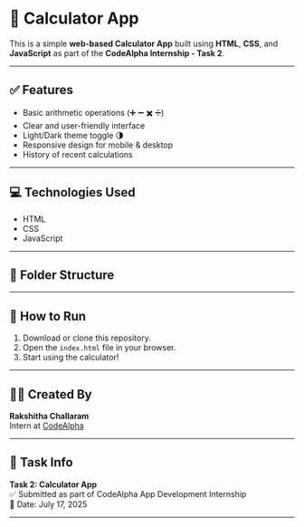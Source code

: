 # 🧮 Calculator App

This is a simple **web-based Calculator App** built using **HTML**, **CSS**, and **JavaScript** as part of the **CodeAlpha Internship - Task 2**.

---

## ✅ Features

- Basic arithmetic operations (➕ ➖ ✖️ ➗)
- Clear and user-friendly interface
- Light/Dark theme toggle 🌗
- Responsive design for mobile & desktop
- History of recent calculations

---

## 💻 Technologies Used

- HTML
- CSS
- JavaScript

---

## 📂 Folder Structure


---

## 🚀 How to Run

1. Download or clone this repository.
2. Open the `index.html` file in your browser.
3. Start using the calculator!

---

## 🙋‍♀️ Created By

**Rakshitha Challaram**  
Intern at [CodeAlpha](https://www.codealpha.tech/)

---

## 📌 Task Info

**Task 2: Calculator App**  
✅ Submitted as part of CodeAlpha App Development Internship  
📅 Date: July 17, 2025

---

